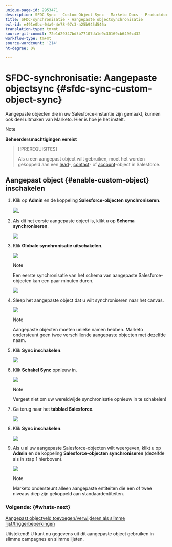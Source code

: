 ```yaml
---
unique-page-id: 2953471
description: SFDC Sync - Custom Object Sync - Marketo Docs - Productdocumentatie
title: SFDC-synchronisatie - Aangepaste objectsynchronisatie
exl-id: e491e0bc-04a9-4e78-97c3-a25b945d546a
translation-type: tm+mt
source-git-commit: 72e1d29347bd5b77107da1e9c30169cb6490c432
workflow-type: tm+mt
source-wordcount: '214'
ht-degree: 0%

---
```


# SFDC-synchronisatie: Aangepaste objectsync {#sfdc-sync-custom-object-sync}

Aangepaste objecten die in uw Salesforce-instantie zijn gemaakt, kunnen ook deel uitmaken van Marketo.  Hier is hoe je het instelt.

>[!NOTE]
>
>**Beheerdersmachtigingen vereist**

>[!PREREQUISITES]
>
>Als u een aangepast object wilt gebruiken, moet het worden gekoppeld aan een [lead](/help/marketo/product-docs/crm-sync/salesforce-sync/sfdc-sync-details/sfdc-sync-field-sync.md)-, [contact](/help/marketo/product-docs/crm-sync/salesforce-sync/sfdc-sync-details/sfdc-sync-contact-sync.md)- of [account](/help/marketo/product-docs/crm-sync/salesforce-sync/sfdc-sync-details/sfdc-sync-account-sync.md)-object in Salesforce.

## Aangepast object {#enable-custom-object} inschakelen

1. Klik op **Admin** en de koppeling **Salesforce-objecten synchroniseren**.

   ![](assets/image2015-11-19-10-3a28-3a5.png).

1. Als dit het eerste aangepaste object is, klikt u op **Schema synchroniseren**.

   ![](assets/rtaimage-2.png)

1. Klik **Globale synchronisatie uitschakelen**.

   ![](assets/image2015-4-22-10-3a45-3a0.png)

   >[!NOTE]
   >
   >Een eerste synchronisatie van het schema van aangepaste Salesforce-objecten kan een paar minuten duren.

   ![](assets/image2015-4-22-10-3a45-3a18.png)

1. Sleep het aangepaste object dat u wilt synchroniseren naar het canvas.

   ![](assets/image2015-4-22-10-3a45-3a30.png)

   >[!NOTE]
   >
   >Aangepaste objecten moeten unieke namen hebben. Marketo ondersteunt geen twee verschillende aangepaste objecten met dezelfde naam.

1. Klik **Sync inschakelen**.

   ![](assets/image2015-4-22-10-3a45-3a50.png)

1. Klik **Schakel Sync** opnieuw in.

   ![](assets/image2015-4-22-10-3a46-3a10.png)

   >[!NOTE]
   >
   >Vergeet niet om uw wereldwijde synchronisatie opnieuw in te schakelen!

1. Ga terug naar het **tabblad Salesforce**.

   ![](assets/image2015-4-22-10-3a46-3a25.png)

1. Klik **Sync inschakelen**.

   ![](assets/image2015-4-22-10-3a50-3a26.png)

1. Als u al uw aangepaste Salesforce-objecten wilt weergeven, klikt u op **Admin** en de koppeling **Salesforce-objecten synchroniseren** (dezelfde als in stap 1 hierboven).

   ![](assets/image2016-6-23-9-3a28-3a23.png)

   >[!NOTE]
   >
   >Marketo ondersteunt alleen aangepaste entiteiten die een of twee niveaus diep zijn gekoppeld aan standaardentiteiten.

### Volgende: {#whats-next}

[Aangepast objectveld toevoegen/verwijderen als slimme lijst/triggerbeperkingen](/help/marketo/product-docs/crm-sync/salesforce-sync/setup/optional-steps/add-remove-custom-object-field-as-smart-list-trigger-constraints.md)

Uitstekend! U kunt nu gegevens uit dit aangepaste object gebruiken in slimme campagnes en slimme lijsten.
